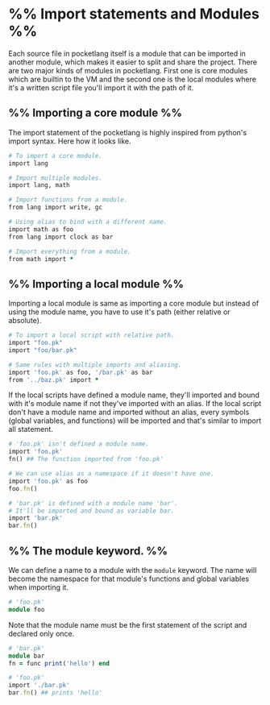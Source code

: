 # %% Import statements and Modules %%

Each source file in pocketlang itself is a module that can be imported in another module, which makes it easier to split and share the project. There are two major kinds of modules in pocketlang. First one is core modules which are builtin to the VM and the second one is the local modules where it's a written script file you'll import it with the path of it.

## %% Importing a core module %%

The import statement of the pocketlang is highly inspired from python's import syntax. Here how it looks like.

```ruby
# To import a core module.
import lang

# Import multiple modules.
import lang, math

# Import functions from a module.
from lang import write, gc

# Using alias to bind with a different name.
import math as foo
from lang import clock as bar

# Import everything from a module.
from math import *

```

## %% Importing a local module %%

Importing a local module is same as importing a core module but instead of using the module name, you have to use it's path (either relative or absolute).

```ruby
# To import a local script with relative path.
import "foo.pk"
import "foo/bar.pk"

# Same rules with multiple imports and aliasing.
import 'foo.pk' as foo, '/bar.pk' as bar
from '../baz.pk' import *

```

If the local scripts have defined a module name, they'll imported and bound with it's module name if not they've imported with an alias. If the local script don't have a module name and imported without an alias, every symbols (global variables, and functions) will be imported and that's similar to import all statement.

```ruby
# 'foo.pk' isn't defined a module name.
import 'foo.pk'
fn() ## The function imported from 'foo.pk'

# We can use alias as a namespace if it doesn't have one.
import 'foo.pk' as foo
foo.fn()

# 'bar.pk' is defined with a module name 'bar'.
# It'll be imported and bound as variable bar.
import 'bar.pk'
bar.fn()

``` 

## %% The module keyword. %%

We can define a name to a module with the `module` keyword. The name will become the namespace for that module's functions and global variables when importing it.


```ruby
# 'foo.pk'
module foo
```

Note that the module name must be the first statement of the script and declared only once.

```ruby
# 'bar.pk'
module bar
fn = func print('hello') end

# 'foo.pk'
import './bar.pk'
bar.fn() ## prints 'hello'
```
